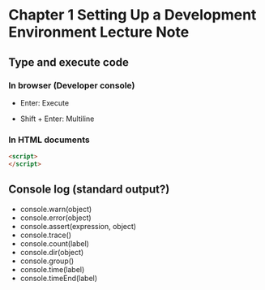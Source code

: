 # Chapter 1 Setting Up a Development Environment Lecture Note

## Type and execute code

### In browser (Developer console)

- Enter: Execute

- Shift + Enter: Multiline

### In HTML documents

```html
<script>
</script>
```

## Console log (standard output?)

- console.warn(object)
- console.error(object)
- console.assert(expression, object)
- console.trace()
- console.count(label)
- console.dir(object)
- console.group()
- console.time(label)
- console.timeEnd(label)

